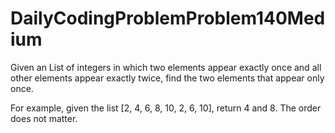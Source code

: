 # DailyCodingProblemProblem140Medium
Given an List of integers in which two elements appear exactly once and all other elements appear exactly twice, find the two elements that appear only once.

For example, given the list [2, 4, 6, 8, 10, 2, 6, 10], return 4 and 8. The order does not matter.
